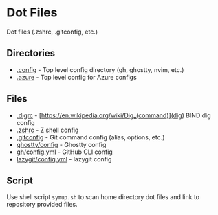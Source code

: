 # Dot Files

Dot files (.zshrc, .gitconfig, etc.)

## Directories

- [.config](.config) - Top level config directory (gh, ghostty, nvim, etc.)
- [.azure](.azure) - Top level config for Azure configs

## Files

- [.digrc](.digrc) - [https://en.wikipedia.org/wiki/Dig_(command)](dig) BIND dig config
- [.zshrc](.zshrc) - Z shell config
- [.gitconfig](.gitconfig) - Git command config (alias, options, etc.)
- [ghostty/config](.config/ghostty/config) - Ghostty config
- [gh/config.yml](.config/gh/config.yml) - GitHub CLI config
- [lazygit/config.yml](.config/lazygit/config.yml) - lazygit config

## Script

Use shell script `symup.sh` to scan home directory dot files and link to repository provided files.

